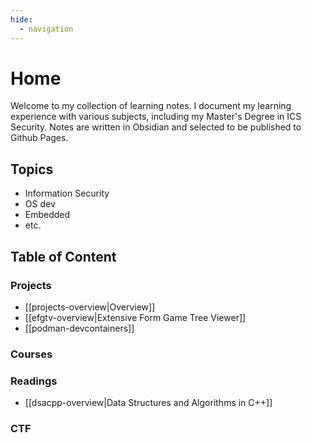 ```yaml
---
hide:
  - navigation
---
```


# Home
Welcome to my collection of learning notes.
I document my learning experience with various subjects, including my Master's Degree in ICS Security.
Notes are written in Obsidian and selected to be published to Github Pages.

## Topics
- Information Security
- OS dev
- Embedded
- etc.

## Table of Content
### Projects
- [[projects-overview|Overview]]
- [[efgtv-overview|Extensive Form Game Tree Viewer]]
- [[podman-devcontainers]]

### Courses

### Readings
- [[dsacpp-overview|Data Structures and Algorithms in C++]]

### CTF